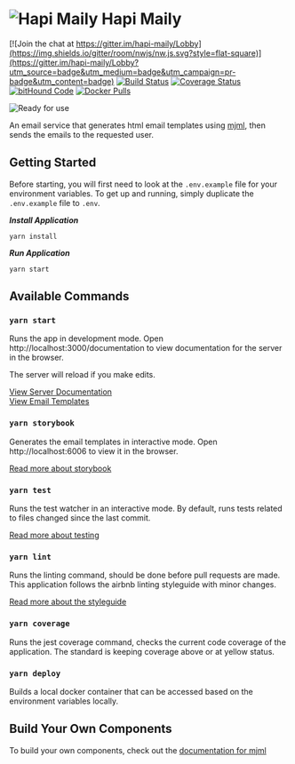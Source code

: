 # ![Hapi Maily](http://i.imgur.com/Ko5GT7a.png?1) Hapi Maily

[![Join the chat at https://gitter.im/hapi-maily/Lobby](https://img.shields.io/gitter/room/nwjs/nw.js.svg?style=flat-square)](https://gitter.im/hapi-maily/Lobby?utm_source=badge&utm_medium=badge&utm_campaign=pr-badge&utm_content=badge)
[![Build Status](https://img.shields.io/travis/joshferrell/hapi-maily/master.svg?style=flat-square)](https://travis-ci.org/joshferrell/hapi-maily)
[![Coverage Status](https://img.shields.io/coveralls/joshferrell/hapi-maily/master.svg?style=flat-square)](https://coveralls.io/github/joshferrell/hapi-maily?branch=master)
[![bitHound Code](https://img.shields.io/bithound/code/github/joshferrell/hapi-maily.svg?style=flat-square)](https://www.bithound.io/github/joshferrell/hapi-maily)
[![Docker Pulls](https://img.shields.io/docker/pulls/jferrell/hapi-maily.svg?style=flat-square)](https://hub.docker.com/r/jferrell/hapi-maily/)

![Ready for use](https://img.shields.io/badge/ready%20for%20use-no-red.svg?style=flat-square)

An email service that generates html email templates using [mjml](https://mjml.io/), then sends the emails to the requested user.

## Getting Started

Before starting, you will first need to look at the `.env.example` file for your environment variables.
To get up and running, simply duplicate the `.env.example` file to `.env`.

***Install Application***
```
yarn install
```

***Run Application***
```
yarn start
```

## Available Commands

### `yarn start`
Runs the app in development mode.
Open http://localhost:3000/documentation to view documentation
for the server in the browser.

The server will reload if you make edits.

[View Server Documentation](http://localhost:3000/documentation)<br />
[View Email Templates](http://localhost:3000/templates)

### `yarn storybook`
Generates the email templates in interactive mode.
Open http://localhost:6006 to view it in the browser.

[Read more about storybook](https://storybook.js.org/basics/introduction/)

### `yarn test`
Runs the test watcher in an interactive mode.
By default, runs tests related to files changed since the last commit.

[Read more about testing](https://facebook.github.io/jest/docs/en/getting-started.html)
### `yarn lint`
Runs the linting command, should be done before pull requests are made.
This application follows the airbnb linting styleguide with minor changes.

[Read more about the styleguide](https://github.com/airbnb/javascript)
### `yarn coverage`
Runs the jest coverage command, checks the current code coverage of the application.
The standard is keeping coverage above or at yellow status.

### `yarn deploy`
Builds a local docker container that can be accessed based on the environment
variables locally.

## Build Your Own Components

To build your own components, check out the [documentation for mjml](https://mjml.io/documentation/)
